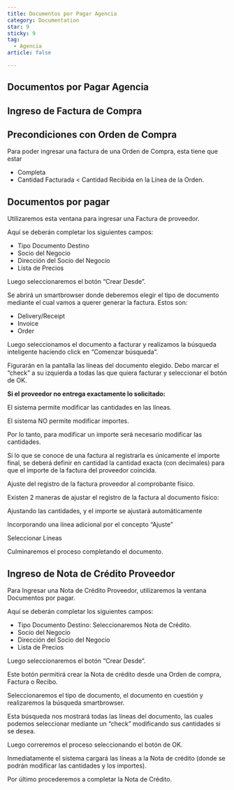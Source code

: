 ```yaml
---
title: Documentos por Pagar Agencia
category: Documentation
star: 9
sticky: 9
tag: 
  - Agencia
article: false

---
```


## **Documentos por Pagar Agencia**

## **Ingreso de Factura de Compra**

## **Precondiciones con Orden de Compra**

Para poder ingresar una factura de una Orden de Compra, esta tiene que estar

* Completa
* Cantidad Facturada < Cantidad Recibida en la Línea de la Orden.

## **Documentos por pagar**

Utilizaremos esta ventana para ingresar una Factura de proveedor.

Aquí se deberán completar los siguientes campos:

* Tipo Documento Destino
* Socio del Negocio
* Dirección del Socio del Negocio
* Lista de Precios

Luego seleccionaremos el botón “Crear Desde”.

Se abrirá un smartbrowser donde deberemos elegir el tipo de documento mediante el cual vamos a querer generar la factura. Estos son:

* Delivery/Receipt
* Invoice
* Order

Luego seleccionamos el documento a facturar y realizamos la búsqueda inteligente haciendo click en “Comenzar búsqueda”.

Figurarán en la pantalla las líneas del documento elegido. Debo marcar el “check” a su izquierda a todas las que quiera facturar y seleccionar el botón de OK.

**Si el proveedor no entrega exactamente lo solicitado:**

El sistema permite modificar las cantidades en las líneas.

El sistema NO permite modificar importes.

Por lo tanto, para modificar un importe será necesario modificar las cantidades.

Si lo que se conoce de una factura al registrarla es únicamente el importe final, se deberá definir en cantidad la cantidad exacta (con decimales) para que el importe de la factura del proveedor coincida.

Ajuste del registro de la factura proveedor al comprobante físico.

Existen 2 maneras de ajustar el registro de la factura al documento físico:

Ajustando las cantidades, y el importe se ajustará automáticamente

Incorporando una línea adicional por el concepto “Ajuste”

Seleccionar Líneas

Culminaremos el proceso completando el documento.

## **Ingreso de Nota de Crédito Proveedor**

Para Ingresar una Nota de Crédito Proveedor, utilizaremos la ventana Documentos por pagar.

Aquí se deberán completar los siguientes campos:

* Tipo Documento Destino: Seleccionaremos Nota de Crédito.
* Socio del Negocio
* Dirección del Socio del Negocio
* Lista de Precios

Luego seleccionaremos el botón “Crear Desde”.

Este botón permitirá crear la Nota de crédito desde una Orden de compra, Factura o Recibo.

Seleccionaremos el tipo de documento, el documento en cuestión y realizaremos la búsqueda smartbrowser.

Esta búsqueda nos mostrará todas las líneas del documento, las cuales podemos seleccionar mediante un “check” modificando sus cantidades si se desea.

Luego correremos el proceso seleccionando el botón de OK.

Inmediatamente el sistema cargará las líneas a la Nota de crédito (donde se podrán modificar las cantidades y los importes).

Por último procederemos a completar la Nota de Crédito.